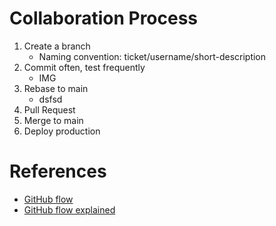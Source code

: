 # Collaboration Process
1. Create a branch
	* Naming convention: ticket/username/short-description
1. Commit often, test frequently
    * IMG
1. Rebase to main
    * dsfsd
1. Pull Request
1. Merge to main
1. Deploy production
# References
* [GitHub flow](https://docs.github.com/en/get-started/using-github/github-flow)
* [GitHub flow explained](https://scottchacon.com/2011/08/31/github-flow/)
<!--stackedit_data:
eyJoaXN0b3J5IjpbMjkxNDI3MDcxLDU0MzExNjc1NSwtMzc5NT
QzMTk0LC0yMDg4NzQ2NjEyLC0zMzI0NTUzNjNdfQ==
-->